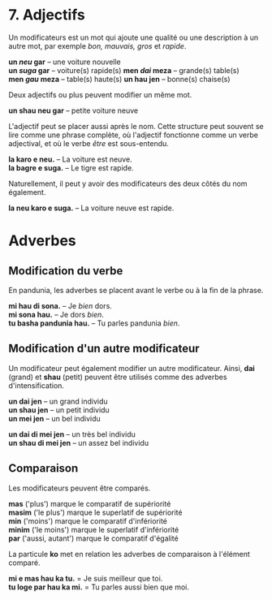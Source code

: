 
# 7. Adjectifs

Un modificateurs est un mot qui ajoute une qualité ou une description à un autre mot, par exemple _bon, mauvais, gros_ et _rapide_.

**un _neu_ gar**
– une voiture nouvelle  
**un _suga_ gar**
– voiture(s) rapide(s)
**men _dai_ meza**
– grande(s) table(s)  
**men _gau_ meza**
– table(s) haute(s) 
**un hau jen**
– bonne(s) chaise(s)

Deux adjectifs ou plus peuvent modifier un même mot.

**un shau neu gar**
– petite voiture neuve

L'adjectif peut se placer aussi après le nom.
Cette structure peut souvent se lire comme une phrase complète, où l'adjectif fonctionne comme un verbe adjectival, et où le verbe _être_ est sous-entendu.

**la karo e neu.** 
– La voiture est neuve.  
**la bagre e suga.** 
– Le tigre est rapide.

Naturellement, il peut y avoir des modificateurs des deux côtés du nom également.

**la neu karo e suga.** 
– La voiture neuve est rapide.

# Adverbes

## Modification du verbe

En pandunia, les adverbes se placent avant le verbe ou à la fin de la phrase.

**mi hau di sona.** 
– Je _bien_ dors.  
**mi sona hau.** 
– Je dors _bien_.  
**tu basha pandunia hau.** 
– Tu parles pandunia _bien_.


## Modification d'un autre modificateur

Un modificateur peut également modifier un autre modificateur.
Ainsi,
**dai**
(grand) et
**shau**
(petit) peuvent être utilisés comme des adverbes d'intensification.

**un dai jen** 
– un grand individu  
**un shau jen** 
– un petit individu  
**un mei jen** 
– un bel individu

**un dai di mei jen** 
– un très bel individu  
**un shau di mei jen** 
– un assez bel individu


## Comparaison

Les modificateurs peuvent être comparés.

**mas**
('plus') marque le comparatif de supériorité  
**masim**
('le plus') marque le superlatif de supériorité  
**min**
('moins') marque le comparatif d'infériorité  
**minim**
('le moins') marque le superlatif d'infériorité  
**par**
('aussi, autant') marque le comparatif d'égalité

La particule **ko** met en relation les adverbes de comparaison à l'élément comparé.

**mi e mas hau ka tu.**
= Je suis meilleur que toi.  
**tu loge par hau ka mi.**
= Tu parles aussi bien que moi.

